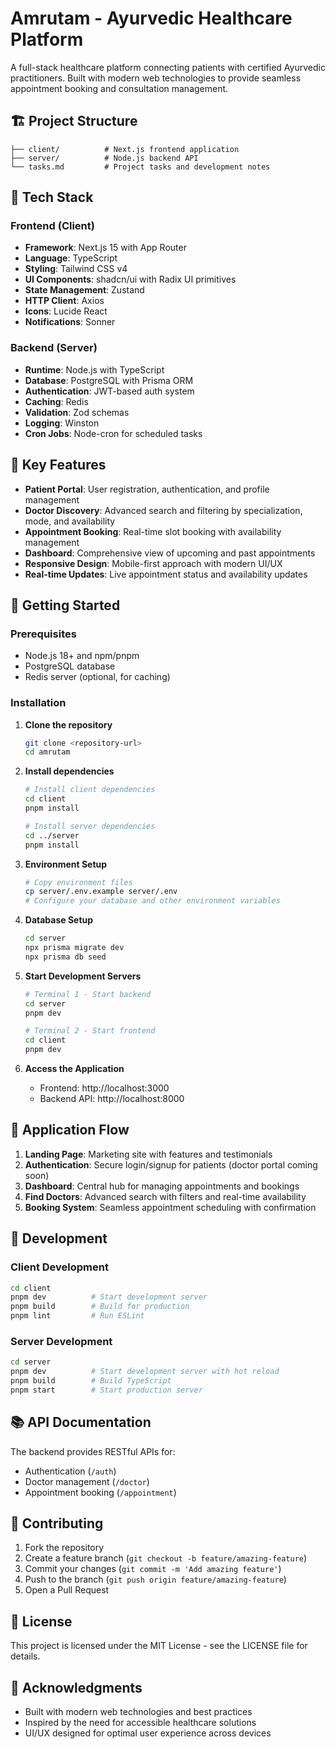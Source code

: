 # Amrutam - Ayurvedic Healthcare Platform

A full-stack healthcare platform connecting patients with certified Ayurvedic practitioners. Built with modern web technologies to provide seamless appointment booking and consultation management.

## 🏗️ Project Structure

```
├── client/          # Next.js frontend application
├── server/          # Node.js backend API
└── tasks.md         # Project tasks and development notes
```

## 🚀 Tech Stack

### Frontend (Client)
- **Framework**: Next.js 15 with App Router
- **Language**: TypeScript
- **Styling**: Tailwind CSS v4
- **UI Components**: shadcn/ui with Radix UI primitives
- **State Management**: Zustand
- **HTTP Client**: Axios
- **Icons**: Lucide React
- **Notifications**: Sonner

### Backend (Server)
- **Runtime**: Node.js with TypeScript
- **Database**: PostgreSQL with Prisma ORM
- **Authentication**: JWT-based auth system
- **Caching**: Redis
- **Validation**: Zod schemas
- **Logging**: Winston
- **Cron Jobs**: Node-cron for scheduled tasks

## 🌟 Key Features

- **Patient Portal**: User registration, authentication, and profile management
- **Doctor Discovery**: Advanced search and filtering by specialization, mode, and availability
- **Appointment Booking**: Real-time slot booking with availability management
- **Dashboard**: Comprehensive view of upcoming and past appointments
- **Responsive Design**: Mobile-first approach with modern UI/UX
- **Real-time Updates**: Live appointment status and availability updates

## 🚦 Getting Started

### Prerequisites
- Node.js 18+ and npm/pnpm
- PostgreSQL database
- Redis server (optional, for caching)

### Installation

1. **Clone the repository**
   ```bash
   git clone <repository-url>
   cd amrutam
   ```

2. **Install dependencies**
   ```bash
   # Install client dependencies
   cd client
   pnpm install

   # Install server dependencies
   cd ../server
   pnpm install
   ```

3. **Environment Setup**
   ```bash
   # Copy environment files
   cp server/.env.example server/.env
   # Configure your database and other environment variables
   ```

4. **Database Setup**
   ```bash
   cd server
   npx prisma migrate dev
   npx prisma db seed
   ```

5. **Start Development Servers**
   ```bash
   # Terminal 1 - Start backend
   cd server
   pnpm dev

   # Terminal 2 - Start frontend
   cd client
   pnpm dev
   ```

6. **Access the Application**
   - Frontend: http://localhost:3000
   - Backend API: http://localhost:8000

## 📱 Application Flow

1. **Landing Page**: Marketing site with features and testimonials
2. **Authentication**: Secure login/signup for patients (doctor portal coming soon)
3. **Dashboard**: Central hub for managing appointments and bookings
4. **Find Doctors**: Advanced search with filters and real-time availability
5. **Booking System**: Seamless appointment scheduling with confirmation

## 🔧 Development

### Client Development
```bash
cd client
pnpm dev          # Start development server
pnpm build        # Build for production
pnpm lint         # Run ESLint
```

### Server Development
```bash
cd server
pnpm dev          # Start development server with hot reload
pnpm build        # Build TypeScript
pnpm start        # Start production server
```

## 📚 API Documentation

The backend provides RESTful APIs for:
- Authentication (`/auth`)
- Doctor management (`/doctor`)
- Appointment booking (`/appointment`)

## 🤝 Contributing

1. Fork the repository
2. Create a feature branch (`git checkout -b feature/amazing-feature`)
3. Commit your changes (`git commit -m 'Add amazing feature'`)
4. Push to the branch (`git push origin feature/amazing-feature`)
5. Open a Pull Request

## 📄 License

This project is licensed under the MIT License - see the LICENSE file for details.

## 🙏 Acknowledgments

- Built with modern web technologies and best practices
- Inspired by the need for accessible healthcare solutions
- UI/UX designed for optimal user experience across devices
